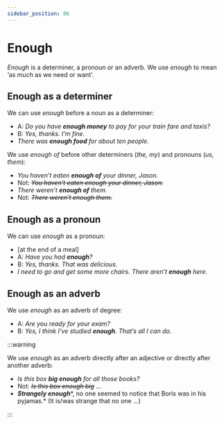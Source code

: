 ```yaml
---
sidebar_position: 06
---
```


# Enough

*Enough* is a determiner, a pronoun or an adverb. We use *enough* to mean ‘as much as we need or want’.

## Enough as a determiner

We can use *enough* before a noun as a determiner:

- A: *Do you have **enough money** to pay for your train fare and taxis?*
- B: *Yes, thanks. I’m fine*.
- *There was **enough food** for about ten people.*

We use *enough of* before other determiners (*the, my*) and pronouns (*us, them*):

- *You haven’t eaten **enough of** your dinner, Jason.*
- Not: *~~You haven’t eaten enough your dinner, Jason.~~*
- *There weren’t **enough of** them.*
- Not: *~~There weren’t enough them.~~*

## Enough as a pronoun

We can use *enough* as a pronoun:

- \[at the end of a meal\]
- A: *Have you had **enough**?*
- B: *Yes, thanks. That was delicious*.
- *I need to go and get some more chairs. There aren’t **enough** here.*

## Enough as an adverb

We use *enough* as an adverb of degree:

- A: *Are you ready for your exam?*
- B: *Yes, I think I’ve studied* ***enough***. *That’s all I can do*.

:::warning

We use *enough* as an adverb directly after an adjective or directly after another adverb:

- *Is this box **big enough** for all those books?*
- Not: *~~Is this box enough big~~* …
- ***Strangely enough****, no one seemed to notice that Boris was in his pyjamas.* (It is/was strange that no one …)

:::
